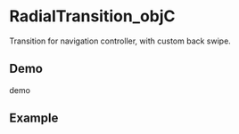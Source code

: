 RadialTransition_objC
=====================

Transition for navigation controller, with custom back swipe.


Demo
----

demo


Example 
----


